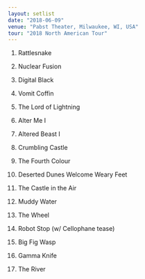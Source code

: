 ```yaml
---
layout: setlist
date: "2018-06-09"
venue: "Pabst Theater, Milwaukee, WI, USA"
tour: "2018 North American Tour"
---
```



 1. Rattlesnake

 2. Nuclear Fusion

 3. Digital Black

 4. Vomit Coffin

 5. The Lord of Lightning

 6. Alter Me I

 7. Altered Beast I

 8. Crumbling Castle

 9. The Fourth Colour

10. Deserted Dunes Welcome Weary Feet

11. The Castle in the Air

12. Muddy Water

13. The Wheel

14. Robot Stop
    (w/ Cellophane tease)

15. Big Fig Wasp

16. Gamma Knife

17. The River
